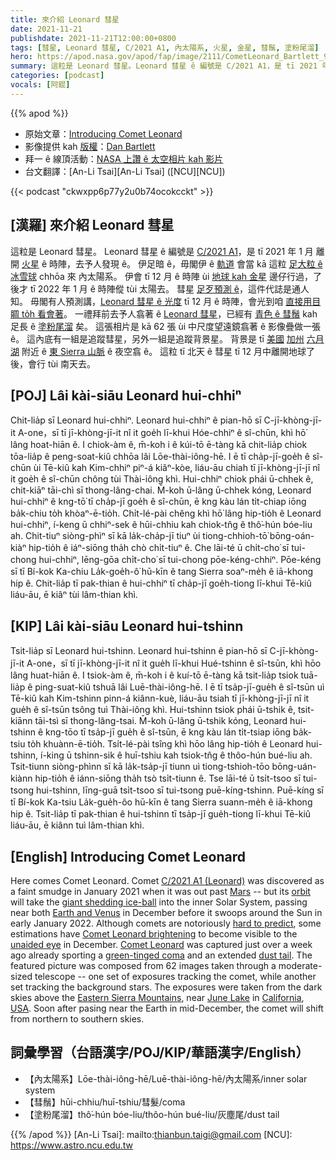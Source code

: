 ```yaml
---
title: 來介紹 Leonard 彗星
date: 2021-11-21
publishdate: 2021-11-21T12:00:00+0800
tags: [彗星, Leonard 彗星, C/2021 A1, 內太陽系, 火星, 金星, 彗鬚, 塗粉尾溜]
hero: https://apod.nasa.gov/apod/fap/image/2111/CometLeonard_Bartlett_960.jpg
summary: 這粒是 Leonard 彗星。Leonard 彗星 ê 編號是 C/2021 A1，是 tī 2021 年 1 月 離開火星 ê 時陣，去予人發現 ê。
categories: [podcast]
vocals: [阿錕]
---
```


{{% apod %}}

- 原始文章：[Introducing Comet Leonard](https://apod.nasa.gov/apod/ap211121.html)
- 影像提供 kah [版權][copyright]：[Dan Bartlett](mailto:h2ologg@yahoo.com)
- 拜一 ê 線頂活動：[NASA 上讚 ê 太空相片 kah 影片](https://events.mtu.edu/event/nasas_best_space_images_6358)
- 台文翻譯：[An-Li Tsai][An-Li Tsai] ([NCU][NCU])

{{< podcast "ckwxpp6p77y2u0b74ocokcckt" >}}

## [漢羅] 來介紹 Leonard 彗星
這粒是 Leonard 彗星。
Leonard 彗星 ê 編號是 [C/2021 A1][C/2021 A1 (Leonard)]，是 tī 2021 年 1 月 離開 [火星][Mars] ê 時陣，去予人發現 ê。
伊足暗 ê，毋閣伊 ê [軌道][orbit] 會當 kā 這粒 [足大粒 ê 冰雪球][giant shedding ice-ball] chhōa 來 內太陽系。
伊會 tī 12 月 ê 時陣 ùi [地球 kah 金星][Earth and Venus] 邊仔行過，了後才 tī 2022 年 1 月 ê 時陣傱 tùi 太陽去。
彗星 [足歹預測 ê][hard to predict]，這件代誌是通人知。
毋閣有人預測講，[Leonard 彗星 ê 光度][Comet Leonard brightening] tī 12 月 ê 時陣，會光到咱 [直接用目睭 to̍h 看會著][unaided eye]。
一禮拜前去予人翕著 ê [Leonard 彗星][Comet Leonard]，已經有 [青色 ê 彗鬚][green-tinged coma] kah 足長 ê [塗粉尾溜][dust tail] 矣。
這張相片是 kā 62 張 ùi 中尺度望遠鏡翕著 ê 影像疊做一張 ê。
這內底有一組是追蹤彗星，另外一組是追蹤背景星。
背景是 tī [美國][USA] [加州][California] [六月湖][June Lake] 附近 ê [東 Sierra 山脈][Eastern Sierra Mountains] ê 夜空翕 ê。
這粒 tī 北天 ê 彗星 tī 12 月中離開地球了後，會行 tùi 南天去。

## [POJ] Lâi kài-siāu Leonard hui-chhiⁿ
Chit-lia̍p sī Leonard hui-chhiⁿ.
Leonard hui-chhiⁿ ê pian-hō sī C-jī-khòng-jī-it A-one，sī tī jī-khòng-jī-it nî it goe̍h lī-khui Hóe-chhiⁿ ê sî-chūn, khì hō͘ lâng hoat-hiān ê.
I chiok-àm ê, m̄-koh i ê kúi-tō ē-tàng kā chit-lia̍p chiok tōa-lia̍p ê peng-soat-kiû chhōa lâi Lōe-thài-iông-hē.
I ē tī cha̍p-jī-goe̍h ê sî-chūn ùi Tē-kiû kah Kim-chhiⁿ piⁿ-á kiâⁿ-kòe, liáu-āu chiah tī jī-khòng-jī-jī nî it goe̍h ê sî-chūn chông tùi Thài-iông khì.
Hui-chhiⁿ chiok phái ū-chhek ê, chit-kiāⁿ tāi-chì sī thong-lâng-chai.
M̄-koh ū-lâng ū-chhek kóng, Leonard hui-chhiⁿ ê kng-tō͘ tī cha̍p-jī goe̍h ê sî-chūn, ē kng kàu lán ti̍t-chiap iōng ba̍k-chiu to̍h khòaⁿ-ē-tio̍h.
Chi̍t-lé-pài chêng khì hō͘ lâng hip-tio̍h ê Leonard hui-chhiⁿ, í-keng ū chhiⁿ-sek ê hūi-chhiu kah chiok-tn̂g ê thô͘-hún bóe-liu ah.
Chit-tiuⁿ siòng-phìⁿ sī kā la̍k-cha̍p-jī tiuⁿ ùi tiong-chhioh-tō͘ bōng-oán-kiàⁿ hip-tio̍h ê iáⁿ-siōng tha̍h chò chi̍t-tiuⁿ ê.
Che lāi-té ū chi̍t-cho͘ sī tui-chong hui-chhiⁿ, lēng-gōa chi̍t-cho͘ sī tui-chong pōe-kéng-chhiⁿ.
Pōe-kéng sī tī Bí-kok Ka-chiu La̍k-goe̍h-ô͘ hū-kīn ê tang Sierra soaⁿ-me̍h ê iā-khong hip ê.
Chit-lia̍p tī pak-thian ê hui-chhiⁿ tī cha̍p-jī goe̍h-tiong lī-khui Tē-kiû liáu-āu, ē kiâⁿ tùi lâm-thian khì.


## [KIP] Lâi kài-siāu Leonard hui-tshinn
Tsit-lia̍p sī Leonard hui-tshinn.
Leonard hui-tshinn ê pian-hō sī C-jī-khòng-jī-it A-one，sī tī jī-khòng-jī-it nî it gue̍h lī-khui Hué-tshinn ê sî-tsūn, khì hōo lâng huat-hiān ê.
I tsiok-àm ê, m̄-koh i ê kuí-tō ē-tàng kā tsit-lia̍p tsiok tuā-lia̍p ê ping-suat-kiû tshuā lâi Luē-thài-iông-hē.
I ē tī tsa̍p-jī-gue̍h ê sî-tsūn uì Tē-kiû kah Kim-tshinn pinn-á kiânn-kuè, liáu-āu tsiah tī jī-khòng-jī-jī nî it gue̍h ê sî-tsūn tsông tuì Thài-iông khì.
Hui-tshinn tsiok phái ū-tshik ê, tsit-kiānn tāi-tsì sī thong-lâng-tsai.
M̄-koh ū-lâng ū-tshik kóng, Leonard hui-tshinn ê kng-tōo tī tsa̍p-jī gue̍h ê sî-tsūn, ē kng kàu lán ti̍t-tsiap iōng ba̍k-tsiu to̍h khuànn-ē-tio̍h.
Tsi̍t-lé-pài tsîng khì hōo lâng hip-tio̍h ê Leonard hui-tshinn, í-king ū tshinn-sik ê huī-tshiu kah tsiok-tn̂g ê thôo-hún bué-liu ah.
Tsit-tiunn siòng-phìnn sī kā la̍k-tsa̍p-jī tiunn uì tiong-tshioh-tōo bōng-uán-kiànn hip-tio̍h ê iánn-siōng tha̍h tsò tsi̍t-tiunn ê.
Tse lāi-té ū tsi̍t-tsoo sī tui-tsong hui-tshinn, līng-guā tsi̍t-tsoo sī tui-tsong puē-kíng-tshinn.
Puē-kíng sī tī Bí-kok Ka-tsiu La̍k-gue̍h-ôo hū-kīn ê tang Sierra suann-me̍h ê iā-khong hip ê.
Tsit-lia̍p tī pak-thian ê hui-tshinn tī tsa̍p-jī gue̍h-tiong lī-khui Tē-kiû liáu-āu, ē kiânn tuì lâm-thian khì.

## [English] Introducing Comet Leonard

Here comes Comet Leonard.
Comet [C/2021 A1 (Leonard)][C/2021 A1 (Leonard)] was discovered as a faint smudge in January 2021 when it was out past [Mars][Mars] -- but its [orbit][orbit] will take the [giant shedding ice-ball][giant shedding ice-ball] into the inner Solar System, passing near both [Earth and Venus][Earth and Venus] in December before it swoops around the Sun in early January 2022.
Although comets are notoriously [hard to predict][hard to predict], some estimations have [Comet Leonard brightening][Comet Leonard brightening] to become visible to the [unaided eye][unaided eye] in December.
[Comet Leonard][Comet Leonard] was captured just over a week ago already sporting a [green-tinged coma][green-tinged coma] and an extended [dust tail][dust tail].
The featured picture was composed from 62 images taken through a moderate-sized telescope -- one set of exposures tracking the comet, while another set tracking the background stars.
The exposures were taken from the dark skies above the [Eastern Sierra Mountains][Eastern Sierra Mountains], near [June Lake][June Lake] in [California][California], [USA][USA].
Soon after pasing near the Earth in mid-December, the comet will shift from northern to southern skies.

## 詞彙學習（台語漢字/POJ/KIP/華語漢字/English）
- 【內太陽系】Lōe-thài-iông-hē/Luē-thài-iông-hē/內太陽系/inner solar system
- 【彗鬚】hūi-chhiu/huī-tshiu/彗髮/coma
- 【塗粉尾溜】thô͘-hún bóe-liu/thôo-hún bué-liu/灰塵尾/dust tail


{{% /apod %}}
[An-Li Tsai]: mailto:thianbun.taigi@gmail.com
[NCU]: https://www.astro.ncu.edu.tw

[copyright]: https://apod.nasa.gov/apod/fap/lib/about_apod.html#srapply

[C/2021 A1 (Leonard)]:https://en.wikipedia.org/wiki/C/2021_A1_(Leonard)
[Mars]:https://solarsystem.nasa.gov/planets/mars/overview/
[orbit]:https://theskylive.com/3dsolarsystem?obj=cometleonard
[giant shedding ice-ball]:https://apod.nasa.gov/apod/ap101123.html
[Earth and Venus]:https://apod.nasa.gov/apod/ap200603.html
[hard to predict]:https://cdn-bdkpk.nitrocdn.com/bqXZGjFxWFeYMLUltSZDYbdHljYpzWXe/assets/static/optimized/rev-8737f8e/wp-content/uploads/2020/03/dog_body_language_x1-scaled.jpg
[Comet Leonard brightening]:https://theskylive.com/cometleonard-info#brightness
[unaided eye]:https://www.nei.nih.gov/learn-about-eye-health/healthy-vision/how-eyes-work
[Comet Leonard]:https://skyandtelescope.org/astronomy-news/how-bright-will-comet-leonard-get/
[green-tinged coma]:https://apod.nasa.gov/apod/ap170212.html
[dust tail]:https://apod.nasa.gov/apod/ap210308.html
[Eastern Sierra Mountains]:https://youtu.be/bAp-uzfIeto
[June Lake]:https://youtu.be/iXATJO5jec8
[California]:https://en.wikipedia.org/wiki/California
[USA]:https://en.wikipedia.org/wiki/United_States

